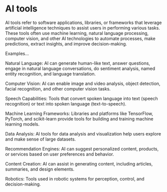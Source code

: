 # AI tools 

AI tools refer to software applications, libraries, or frameworks that leverage artificial intelligence techniques to assist users in performing various tasks. These tools often use machine learning, natural language processing, computer vision, and other AI technologies to automate processes, make predictions, extract insights, and improve decision-making.

Examples…

Natural Language: AI can generate human-like text, answer questions, engage in natural language conversations, do sentiment analysis, named entity recognition, and language translation.

Computer Vision: AI can enable image and video analysis, object detection, facial recognition, and other computer vision tasks.

Speech Capabilities: Tools that convert spoken language into text (speech recognition) or text into spoken language (text-to-speech).

Machine Learning Frameworks: Libraries and platforms like TensorFlow, PyTorch, and scikit-learn provide tools for building and training machine learning models.

Data Analysis: AI tools for data analysis and visualization help users explore and make sense of large datasets.

Recommendation Engines: AI can suggest personalized content, products, or services based on user preferences and behavior.

Content Creation: AI can assist in generating content, including articles, summaries, and design elements.

Robotics: Tools used in robotic systems for perception, control, and decision-making.
